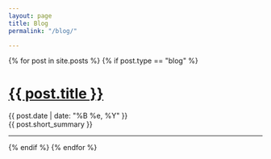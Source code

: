 ```yaml
---
layout: page
title: Blog
permalink: "/blog/"

---
```


<div class="container blog-all">
    <div class="row">
        <div class="col-md-2"></div>
        <div class="col-md-8">
            <div class="posts">
                {% for post in site.posts %}
                {% if post.type == "blog" %}
                <div class="blog-entry">
                    <h1 class="post-title">
                        <a href="{{ post.url }}">{{ post.title }}</a>
                    </h1>
                    <span class="post-date">{{ post.date | date: "%B %e, %Y" }}</span>
                    <article>
                        {{ post.short_summary }}
                    </article>
                </div>
                <hr/>
                {% endif %}
                {% endfor %}
            </div>
        </div>
        <div class="col-md-2"></div>
    </div>
</div>
